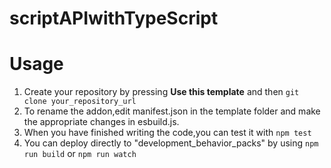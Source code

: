# scriptAPIwithTypeScript

# Usage

1. Create your repository by pressing **Use this template** and then `git clone your_repository_url`
2. To rename the addon,edit manifest.json in the template folder and make the appropriate changes in esbuild.js.
3. When you have finished writing the code,you can test it with `npm test`
4. You can deploy directly to "development_behavior_packs" by using `npm run build` or `npm run watch`
